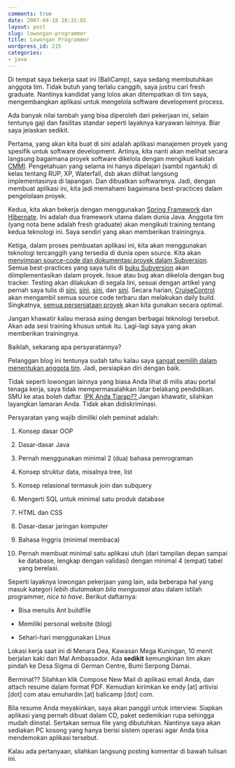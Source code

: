```yaml
---
comments: true
date: 2007-04-18 16:31:01
layout: post
slug: lowongan-programmer
title: Lowongan Programmer
wordpress_id: 215
categories:
- java
---
```


Di tempat saya bekerja saat ini (BaliCamp), saya sedang membutuhkan anggota tim. Tidak butuh yang terlalu canggih, saya justru cari fresh graduate. Nantinya kandidat yang lolos akan ditempatkan di tim saya, mengembangkan aplikasi untuk mengelola software development process. 

Ada banyak nilai tambah yang bisa diperoleh dari pekerjaan ini, selain tentunya gaji dan fasilitas standar seperti layaknya karyawan lainnya. Biar saya jelaskan sedikit. 



Pertama, yang akan kita buat di sini adalah aplikasi manajemen proyek yang spesifik untuk software development. Artinya, kita nanti akan melihat secara langsung bagaimana proyek software dikelola dengan mengikuti kaidah [CMMI](http://www.sei.cmu.edu/cmmi/). Pengetahuan yang selama ini hanya dipelajari (sambil ngantuk) di kelas tentang RUP, XP, Waterfall, dsb akan dilihat langsung implementasinya di lapangan. Dan dibuatkan softwarenya. Jadi, dengan membuat aplikasi ini, kita jadi memahami bagaimana best-practices dalam pengelolaan proyek. 

Kedua, kita akan bekerja dengan menggunakan [Spring Framework](http://www.springframework.org) dan [Hibernate](http://www.hibernate.org). Ini adalah dua framework utama dalam dunia Java. Anggota tim (yang nota bene adalah fresh graduate) akan mengikuti training tentang kedua teknologi ini. Saya sendiri yang akan memberikan trainingnya. 

Ketiga, dalam proses pembuatan aplikasi ini, kita akan menggunakan teknologi tercanggih yang tersedia di dunia open source. Kita akan [menyimpan source-code dan dokumentasi proyek dalam Subversion](http://endy.artivisi.com/blog/lain/presentasi-subversion/). Semua best-practices yang saya tulis di [buku Subversion](http://endy.artivisi.com/blog/lain/pesan-buku-subversion/) akan diimplementasikan dalam proyek. Issue atau bug akan dikelola dengan bug tracker. Testing akan dilakukan di segala lini, sesuai dengan artikel yang pernah saya tulis di [sini](http://endy.artivisi.com/blog/java/ruthless-testing-1/), [sini](http://endy.artivisi.com/blog/java/ruthless-testing-2/), [sini](http://endy.artivisi.com/blog/java/ruthless-testing-3/), dan [sini](http://endy.artivisi.com/blog/java/ruthless-testing-4/). Secara harian, [CruiseControl](http://cruisecontrol.sourceforge.net/) akan mengambil semua source code terbaru dan melakukan daily build. Singkatnya, [semua persenjataan proyek](http://endy.artivisi.com/blog/manajemen/starter-kit/) akan kita gunakan secara optimal. 
 
Jangan khawatir kalau merasa asing dengan berbagai teknologi tersebut. Akan ada sesi training khusus untuk itu. Lagi-lagi saya yang akan memberikan trainingnya. 

Baiklah, sekarang apa persyaratannya?

Pelanggan blog ini tentunya sudah tahu kalau saya [sangat pemilih dalam menentukan anggota tim](http://endy.artivisi.com/blog/life/pengetahuan-wajib-buat-programmer/). Jadi, persiapkan diri dengan baik. 

Tidak seperti lowongan lainnya yang biasa Anda lihat di milis atau portal tenaga kerja, saya tidak mempermasalahkan latar belakang pendidikan. SMU ke atas boleh daftar. [IPK Anda Tiarap?? ](http://endy.artivisi.com/blog/life/ipk-tiarap/) Jangan khawatir, silahkan layangkan lamaran Anda. Tidak akan didiskriminasi.

Persyaratan yang wajib dimiliki oleh peminat adalah: 



	
  1. Konsep dasar OOP

	
  2. Dasar-dasar Java

	
  3. Pernah menggunakan minimal 2 (dua) bahasa pemrograman

	
  4. Konsep struktur data, misalnya tree, list

	
  5. Konsep relasional termasuk join dan subquery

	
  6. Mengerti SQL untuk minimal satu produk database

	
  7. HTML dan CSS

	
  8. Dasar-dasar jaringan komputer

	
  9. Bahasa Inggris (minimal membaca)

	
  10. Pernah membuat minimal satu aplikasi utuh (dari tampilan depan sampai ke database, lengkap dengan validasi) dengan minimal 4 (empat) tabel yang berelasi. 



Seperti layaknya lowongan pekerjaan yang lain, ada beberapa hal yang masuk kategori _lebih diutamakan bila menguasai_ atau dalam istilah programmer, _nice to have_. Berikut daftarnya: 




	
  * Bisa menulis Ant buildfile

	
  * Memiliki personal website (blog)

	
  * Sehari-hari menggunakan Linux



Lokasi kerja saat ini di Menara Dea, Kawasan Mega Kuningan, 10 menit berjalan kaki dari Mal Ambassador. Ada **sedikit** kemungkinan tim akan pindah ke Desa Sigma di German Centre, Bumi Serpong Damai. 

Berminat?? Silahkan klik Compose New Mail di aplikasi email Anda, dan attach resume dalam format PDF. Kemudian kirimkan ke endy [at] artivisi [dot] com atau emuhardin [at] balicamp [dot] com. 

Bila resume Anda meyakinkan, saya akan panggil untuk interview. Siapkan aplikasi yang pernah dibuat dalam CD, paket sedemikian rupa sehingga mudah diinstal. Sertakan semua file yang dibutuhkan. Nantinya saya akan sediakan PC kosong yang hanya berisi sistem operasi agar Anda bisa mendemokan aplikasi tersebut. 

Kalau ada pertanyaan, silahkan langsung posting komentar di bawah tulisan ini. 
